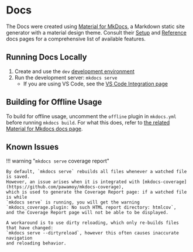 # Docs

The Docs were created using [Material for MkDocs](https://squidfunk.github.io/mkdocs-material/),
a Markdown static site generator with a material design theme. Consult their
[Setup](https://squidfunk.github.io/mkdocs-material/setup/changing-the-colors/) and
[Reference](https://squidfunk.github.io/mkdocs-material/reference/) docs pages for a
comprehensive list of available features.

## Running Docs Locally

1. Create and use the `dev` [development environment](./contributing.md#tox-development-environments)
2. Run the development server: `mkdocs serve`
    - If you are using VS Code, see the [VS Code Integration page](./vscode.md#docs)

## Building for Offline Usage

To build for offline usage, uncomment the `offline` plugin in `mkdocs.yml`
before running `mkdocs build`. For what this does, refer to
[the related Material for Mkdocs docs page](https://squidfunk.github.io/mkdocs-material/setup/building-for-offline-usage/).

## Known Issues

!!! warning "`mkdocs serve` coverage report"

    By default, `mkdocs serve` rebuilds all files whenever a watched file is saved.
    However, an issue arises when it is integrated with [mkdocs-coverage](https://github.com/pawamoy/mkdocs-coverage),
    which is used to generate the Coverage Report page: if a watched file is while
    `mkdocs serve` is running, you will get the warning
    `mkdocs_coverage.plugin: No such HTML report directory: htmlcov`,
    and the Coverage Report page will not be able to be displayed.

    A workaround is to use dirty reloading, which only re-builds files that have changed:
    `mkdocs serve --dirtyreload`, however this often causes inaccurate navigation
    and reloading behavior.
